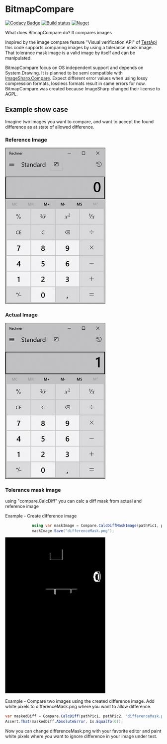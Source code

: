 # BitmapCompare

[![Codacy Badge](https://api.codacy.com/project/badge/Grade/047661adb1e34391894f09c6583ec4af)](https://app.codacy.com/gh/Codeuctivity/System.Drawing.Compare?utm_source=github.com&utm_medium=referral&utm_content=Codeuctivity/System.Drawing.Compare&utm_campaign=Badge_Grade_Dashboard) [![Build status](https://ci.appveyor.com/api/projects/status/jsg2b337cyottdwx/branch/master?svg=true)](https://ci.appveyor.com/project/stesee/system-drawing-compare/branch/master) [![Nuget](https://img.shields.io/nuget/v/BitmapCompare.svg)](https://www.nuget.org/packages/BitmapCompare/)

What does BitmapCompare do? It compares images

Inspired by the image compare feature "Visual verification API" of [TestApi](https://blogs.msdn.microsoft.com/ivo_manolov/2009/04/20/introduction-to-testapi-part-3-visual-verification-apis/) this code supports comparing images by using a tolerance mask image. That tolerance mask image is a valid image by itself and can be manipulated.

BitmapCompare focus on OS independent support and depends on System.Drawing. It is planned to be semi compatible with [ImageSharp.Compare](https://github.com/Codeuctivity/ImageSharp.Compare). Expect different error values when using lossy compression formats, lossless formats result in same errors for now. BitmapCompare was created because ImageSharp changed their license to AGPL.

## Example show case

Imagine two images you want to compare, and want to accept the found difference as at state of allowed difference.

### Reference Image

![actual image](./Compare.Tests/TestData/Calc0.jpg "Refernce Image")

### Actual Image

![actual image](./Compare.Tests/TestData/Calc1.jpg "Refernce Image")

### Tolerance mask image

using "compare.CalcDiff" you can calc a diff mask from actual and reference image

Example - Create difference image

```csharp
            using var maskImage = Compare.CalcDiffMaskImage(pathPic1, pathPic2);
            maskImage.Save("differenceMask.png");
```

![differenceMask.png](./Compare.Tests/TestData/differenceMask.png "differenceMask.png")

Example - Compare two images using the created difference image. Add white pixels to  differenceMask.png where you want to allow difference.

```csharp
var maskedDiff = Compare.CalcDiff(pathPic1, pathPic2, "differenceMask.png");
Assert.That(maskedDiff.AbsoluteError, Is.EqualTo(0));
```

Now you can change differenceMask.png with your favorite editor and paint white pixels where you want to ignore difference in your image under test.
